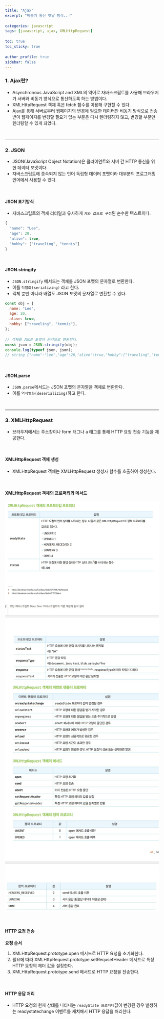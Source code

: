 ```yaml
---
title: "Ajax"
excerpt: "비동기 통신 옛날 방식..!"

categories: javascript
tags: [javascript, ajax, XMLHttpRequest]

toc: true
toc_sticky: true

author_profile: true
sidebar: false
---
```


### 1. Ajax란?

- Asynchronous JavaScript and XML의 약어로 자바스크립트를 사용해 브라우저가 서버와 비동기 방식으로 통신하도록 하는 방법이다.
- XMLHttpRequest 객체 혹은 fetch 함수를 이용해 구현할 수 있다.
- Ajax를 통해 서버로부터 웹페이지의 변경에 필요한 데이터만 비동기 방식으로 전송받아 웹페이지를 변경할 필요가 없는 부분은 다시 렌더링하지 않고, 변경할 부분만 렌더링할 수 있게 되었다.

<br>

---

### 2. JSON

- JSON(JavaScript Object Notation)은 클라이언트와 서버 간 HTTP 통신을 위한 데이터 포맷이다.
- 자바스크립트에 종속되지 않는 언어 독립형 데이터 포맷이라 대부분의 프로그래밍 언어에서 사용할 수 있다.

<br>

#### JSON 표기방식

- 자바스크립트의 객체 리터럴과 유사하게 `키와 값으로 구성`된 순수한 텍스트이다.

```js
{
  "name": "Lee",
  "age": 20,
  "alive": true,
  "hobby": ["traveling", "tennis"]
}
```

<br>

#### JSON.stringify

- `JSON.stringify` 메서드는 객체를 JSON 포맷의 문자열로 변환한다.
- 이를 `직렬화(serializing)` 라고 한다.
- 객체 뿐만 아니라 배열도 JSON 포맷의 문자열로 변환할 수 있다.

```js
const obj = {
  name: "Lee",
  age: 20,
  alive: true,
  hobby: ["traveling", "tennis"],
};

// 객체를 JSON 포맷의 문자열로 변환한다.
const json = JSON.stringify(obj);
console.log(typeof json, json);
// string {"name":"Lee","age":20,"alive":true,"hobby":["traveling","tennis"]}
```

<br>

#### JSON.parse

- `JSON.parse`메서드는 JSON 포맷의 문자열을 객체로 변환한다.
- 이를 `역직렬화(deserializing)`하고 한다.

<br>

---

### 3. XMLHttpRequest

- 브라우저에서는 주소창이나 form 태그나 a 태그를 통해 HTTP 요청 전송 기능을 제공한다.

<br>

#### XMLHttpRequest 객체 생성

- XMLHttpRequest 객체는 XMLHttpRequest 생성자 함수를 호출하여 생성한다.

<br>

#### XMLHttpRequest 객체의 프로퍼티와 메서드

![](/assets/images/js/xml1.png)
![](/assets/images/js/xml2.png)

<br>

#### HTTP 요청 전송

**요청 순서**

1. XMLHttpRequest.prototype.open 메서드로 HTTP 요청을 초기화한다.
2. 필요에 따라 XMLHttpRequest.prototype.setRequsetHeader 메서드로 특정 HTTP 요청의 헤더 값을 설정한다.
3. XMLHttpRequest.prototype.send 메서드로 HTTP 요청을 전송한다.

<br>

#### HTTP 응답 처리

- HTTP 요청의 현재 상태를 나타내는 `readyState 프로퍼티`값이 변경된 경우 발생하는 readystatechange 이벤트를 캐치해서 HTTP 응답을 처리한다.
